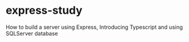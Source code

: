 # express-study
How to build a server using Express, Introducing Typescript and using SQLServer database

